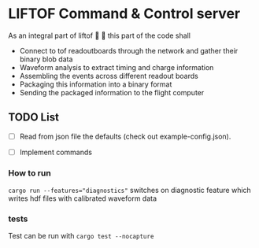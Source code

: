 # LIFTOF Command & Control server

As an integral part of liftof :balloon: :rocket: this part 
of the code shall

* Connect to tof readoutboards through the network and gather their 
  binary blob data
* Waveform analysis to extract timing and charge information
* Assembling the events across different readout boards
* Packaging this information into a binary format
* Sending the packaged information to the flight computer

## TODO List
- [ ] Read from json file the defaults (check out example-config.json).
- [ ] Implement commands


### How to run

`cargo run --features="diagnostics"` switches on diagnostic feature which writes hdf files with calibrated waveform data

### tests

Test can be run with 
`cargo test --nocapture`


